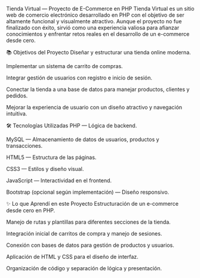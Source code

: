 Tienda Virtual — Proyecto de E-Commerce en PHP
Tienda Virtual es un sitio web de comercio electrónico desarrollado en PHP con el objetivo de ser altamente funcional y visualmente atractivo.
Aunque el proyecto no fue finalizado con éxito, sirvió como una experiencia valiosa para afianzar conocimientos y enfrentar retos reales en el desarrollo de un e-commerce desde cero.

📚 Objetivos del Proyecto
Diseñar y estructurar una tienda online moderna.

Implementar un sistema de carrito de compras.

Integrar gestión de usuarios con registro e inicio de sesión.

Conectar la tienda a una base de datos para manejar productos, clientes y pedidos.

Mejorar la experiencia de usuario con un diseño atractivo y navegación intuitiva.

🛠️ Tecnologías Utilizadas
PHP — Lógica de backend.

MySQL — Almacenamiento de datos de usuarios, productos y transacciones.

HTML5 — Estructura de las páginas.

CSS3 — Estilos y diseño visual.

JavaScript — Interactividad en el frontend.

Bootstrap (opcional según implementación) — Diseño responsivo.

✨ Lo que Aprendí en este Proyecto
Estructuración de un e-commerce desde cero en PHP.

Manejo de rutas y plantillas para diferentes secciones de la tienda.

Integración inicial de carritos de compra y manejo de sesiones.

Conexión con bases de datos para gestión de productos y usuarios.

Aplicación de HTML y CSS para el diseño de interfaz.

Organización de código y separación de lógica y presentación.
